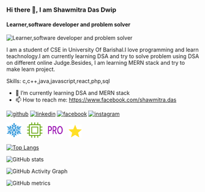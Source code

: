 ### Hi there 👋, I am Shawmitra Das Dwip
#### Learner,software developer and problem solver
![Learner,software developer and problem solver](https://scontent-sin6-2.xx.fbcdn.net/v/t39.30808-6/342199394_182054678035961_186045574249591736_n.jpg?_nc_cat=109&ccb=1-7&_nc_sid=52f669&_nc_eui2=AeHT2OGVsUypGcgKxmvX8uxx9GUJlXv6lbL0ZQmVe_qVsuHGUS8J8_ExRwYJ3jT8rpKErQvmrW-vur0njKnLqLps&_nc_ohc=qHtN0pyHiwMAX_ftDZX&_nc_ht=scontent-sin6-2.xx&oh=00_AfDz8eUfS_xzLl25sC6duktSLz3Rs9ItvXH7muP6y0w46A&oe=6517807C)

I am a student of CSE in University Of Barishal.I love programming and learn teachnology.I am currently learning DSA and try to solve problem using DSA on different online Judge.Besides, I am learning MERN stack and try to make learn project.

Skills: c,c++,java,javascript,react,php,sql

- 🌱 I’m currently learning DSA and MERN stack 
- 📫 How to reach me: https://www.facebook.com/shawmitra.das 


[<img src='https://cdn.jsdelivr.net/npm/simple-icons@3.0.1/icons/github.svg' alt='github' height='40'>](https://github.com/shAwmitrAcse134582)  [<img src='https://cdn.jsdelivr.net/npm/simple-icons@3.0.1/icons/linkedin.svg' alt='linkedin' height='40'>](https://www.linkedin.com/in/shawmitra/)  [<img src='https://cdn.jsdelivr.net/npm/simple-icons@3.0.1/icons/facebook.svg' alt='facebook' height='40'>](https://www.facebook.com/Shawmitra)  [<img src='https://cdn.jsdelivr.net/npm/simple-icons@3.0.1/icons/instagram.svg' alt='instagram' height='40'>](https://www.instagram.com/shawmitradas/)    

<a href='https://archiveprogram.github.com/'><img src='https://raw.githubusercontent.com/acervenky/animated-github-badges/master/assets/acbadge.gif' width='40' height='40'></a> <a href='https://docs.github.com/en/developers'><img src='https://raw.githubusercontent.com/acervenky/animated-github-badges/master/assets/devbadge.gif' width='40' height='40'></a> <a href='https://github.com/pricing'><img src='https://raw.githubusercontent.com/acervenky/animated-github-badges/master/assets/pro.gif' width='40' height='40'></a> <a href='https://stars.github.com/'><img src='https://raw.githubusercontent.com/acervenky/animated-github-badges/master/assets/starbadge.gif' width='35' height='35'></a> 



[![Top Langs](https://github-readme-stats.vercel.app/api/top-langs/?username=shAwmitrAcse134582)](https://github.com/anuraghazra/github-readme-stats)

![GitHub stats](https://github-readme-stats.vercel.app/api?username=shAwmitrAcse134582&show_icons=true)  

![GitHub Activity Graph](https://activity-graph.herokuapp.com/graph?username=shAwmitrAcse134582)  

![GitHub metrics](https://metrics.lecoq.io/shAwmitrAcse134582)  

 
